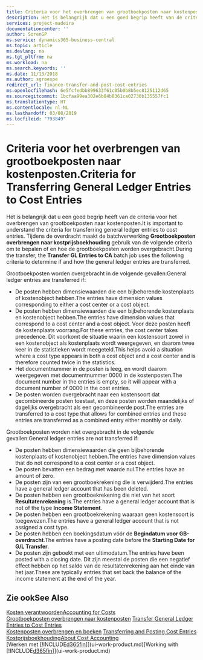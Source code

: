 ```yaml
---
title: Criteria voor het overbrengen van grootboekposten naar kostenposten | Microsoft Docs
description: Het is belangrijk dat u een goed begrip heeft van de criteria voor het overbrengen van grootboekposten naar kostenposten. Tijdens de overdracht maakt de batchverwerking **Grootboekposten overbrengen naar kostprijsboekhouding** gebruik van de volgende criteria om te bepalen of en hoe de grootboekposten worden overgebracht.
services: project-madeira
documentationcenter: ''
author: SorenGP
ms.service: dynamics365-business-central
ms.topic: article
ms.devlang: na
ms.tgt_pltfrm: na
ms.workload: na
ms.search.keywords: ''
ms.date: 11/13/2018
ms.author: sgroespe
redirect_url: finance-transfer-and-post-cost-entries
ms.openlocfilehash: 6e5fcfedbb899633f61c05b0b8b5ec8125112d65
ms.sourcegitcommit: 1bcfaa99ea302e6b84b8361ca02730b135557fc1
ms.translationtype: HT
ms.contentlocale: nl-NL
ms.lasthandoff: 03/08/2019
ms.locfileid: "793849"
---
```

# <a name="criteria-for-transferring-general-ledger-entries-to-cost-entries"></a><span data-ttu-id="728ab-104">Criteria voor het overbrengen van grootboekposten naar kostenposten.</span><span class="sxs-lookup"><span data-stu-id="728ab-104">Criteria for Transferring General Ledger Entries to Cost Entries</span></span>
<span data-ttu-id="728ab-105">Het is belangrijk dat u een goed begrip heeft van de criteria voor het overbrengen van grootboekposten naar kostenposten.</span><span class="sxs-lookup"><span data-stu-id="728ab-105">It is important to understand the criteria for transferring general ledger entries to cost entries.</span></span> <span data-ttu-id="728ab-106">Tijdens de overdracht maakt de batchverwerking **Grootboekposten overbrengen naar kostprijsboekhouding** gebruik van de volgende criteria om te bepalen of en hoe de grootboekposten worden overgebracht.</span><span class="sxs-lookup"><span data-stu-id="728ab-106">During the transfer, the **Transfer GL Entries to CA** batch job uses the following criteria to determine if and how the general ledger entries are transferred.</span></span>  

<span data-ttu-id="728ab-107">Grootboekposten worden overgebracht in de volgende gevallen:</span><span class="sxs-lookup"><span data-stu-id="728ab-107">General ledger entries are transferred if:</span></span>  

-   <span data-ttu-id="728ab-108">De posten hebben dimensiewaarden die een bijbehorende kostenplaats of kostenobject hebben.</span><span class="sxs-lookup"><span data-stu-id="728ab-108">The entries have dimension values corresponding to either a cost center or a cost object.</span></span>  
-   <span data-ttu-id="728ab-109">De posten hebben dimensiewaarden die een bijbehorende kostenplaats en kostenobject hebben.</span><span class="sxs-lookup"><span data-stu-id="728ab-109">The entries have dimension values that correspond to a cost center and a cost object.</span></span> <span data-ttu-id="728ab-110">Voor deze posten heeft de kostenplaats voorrang.</span><span class="sxs-lookup"><span data-stu-id="728ab-110">For these entries, the cost center takes precedence.</span></span> <span data-ttu-id="728ab-111">Dit voorkomt de situatie waarin een kostensoort zowel in een kostenobject als kostenplaats wordt weergegeven, en daarom twee keer in de statistieken wordt meegeteld.</span><span class="sxs-lookup"><span data-stu-id="728ab-111">This helps avoid a situation where a cost type appears in both a cost object and a cost center and is therefore counted twice in the statistics.</span></span>  
-   <span data-ttu-id="728ab-112">Het documentnummer in de posten is leeg, en wordt daarom weergegeven met documentnummer 0000 in de kostenposten.</span><span class="sxs-lookup"><span data-stu-id="728ab-112">The document number in the entries is empty, so it will appear with a document number of 0000 in the cost entries.</span></span>  
-   <span data-ttu-id="728ab-113">De posten worden overgebracht naar een kostensoort dat gecombineerde posten toestaat, en deze posten worden maandelijks of dagelijks overgebracht als een gecombineerde post.</span><span class="sxs-lookup"><span data-stu-id="728ab-113">The entries are transferred to a cost type that allows for combined entries and these entries are transferred as a combined entry either monthly or daily.</span></span>  

<span data-ttu-id="728ab-114">Grootboekposten worden niet overgebracht in de volgende gevallen:</span><span class="sxs-lookup"><span data-stu-id="728ab-114">General ledger entries are not transferred if:</span></span>  

-   <span data-ttu-id="728ab-115">De posten hebben dimensiewaarden die geen bijbehorende kostenplaats of kostenobject hebben.</span><span class="sxs-lookup"><span data-stu-id="728ab-115">The entries have dimension values that do not correspond to a cost center or a cost object.</span></span>  
-   <span data-ttu-id="728ab-116">De posten bevatten een bedrag met waarde nul.</span><span class="sxs-lookup"><span data-stu-id="728ab-116">The entries have an amount of zero.</span></span>  
-   <span data-ttu-id="728ab-117">De posten zijn van een grootboekrekening die is verwijderd.</span><span class="sxs-lookup"><span data-stu-id="728ab-117">The entries have a general ledger account that has been deleted.</span></span>  
-   <span data-ttu-id="728ab-118">De posten hebben een grootboekrekening die niet van het soort **Resultatenrekening** is.</span><span class="sxs-lookup"><span data-stu-id="728ab-118">The entries have a general ledger account that is not of the type **Income Statement**.</span></span>  
-   <span data-ttu-id="728ab-119">De posten hebben een grootboekrekening waaraan geen kostensoort is toegewezen.</span><span class="sxs-lookup"><span data-stu-id="728ab-119">The entries have a general ledger account that is not assigned a cost type.</span></span>  
-   <span data-ttu-id="728ab-120">De posten hebben een boekingsdatum vóór de **Begindatum voor GB-overdracht**.</span><span class="sxs-lookup"><span data-stu-id="728ab-120">The entries have a posting date before the **Starting Date for G/L Transfer**.</span></span>  
-   <span data-ttu-id="728ab-121">De posten zijn geboekt met een ultimodatum.</span><span class="sxs-lookup"><span data-stu-id="728ab-121">The entries have been posted with a closing date.</span></span> <span data-ttu-id="728ab-122">Dit zijn meestal de posten die een negatief effect hebben op het saldo van de resultatenrekening aan het einde van het jaar.</span><span class="sxs-lookup"><span data-stu-id="728ab-122">These are typically entries that set back the balance of the income statement at the end of the year.</span></span>  

## <a name="see-also"></a><span data-ttu-id="728ab-123">Zie ook</span><span class="sxs-lookup"><span data-stu-id="728ab-123">See Also</span></span>  
[<span data-ttu-id="728ab-124">Kosten verantwoorden</span><span class="sxs-lookup"><span data-stu-id="728ab-124">Accounting for Costs</span></span>](finance-manage-cost-accounting.md)  
 <span data-ttu-id="728ab-125">[Grootboekposten overbrengen naar kostenposten](finance-how-to-transfer-general-ledger-entries-to-cost-entries.md) </span><span class="sxs-lookup"><span data-stu-id="728ab-125">[Transfer General Ledger Entries to Cost Entries](finance-how-to-transfer-general-ledger-entries-to-cost-entries.md) </span></span>  
 <span data-ttu-id="728ab-126">[Kostenposten overbrengen en boeken](finance-transfer-and-post-cost-entries.md) </span><span class="sxs-lookup"><span data-stu-id="728ab-126">[Transferring and Posting Cost Entries](finance-transfer-and-post-cost-entries.md) </span></span>  
 [<span data-ttu-id="728ab-127">Kostprijsboekhouding</span><span class="sxs-lookup"><span data-stu-id="728ab-127">About Cost Accounting</span></span>](finance-about-cost-accounting.md)  
 <span data-ttu-id="728ab-128">[Werken met [!INCLUDE[d365fin](includes/d365fin_md.md)]](ui-work-product.md)</span><span class="sxs-lookup"><span data-stu-id="728ab-128">[Working with [!INCLUDE[d365fin](includes/d365fin_md.md)]](ui-work-product.md)</span></span>
